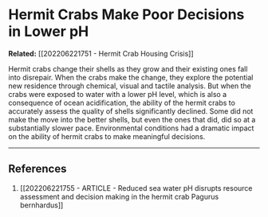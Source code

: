 # Hermit Crabs Make Poor Decisions in Lower pH

**Related:** [[202206221751 - Hermit Crab Housing Crisis]]

  

Hermit crabs change their shells as they grow and their existing ones fall into disrepair. When the crabs make the change, they explore the potential new residence through chemical, visual and tactile analysis. But when the crabs were exposed to water with a lower pH level, which is also a consequence of ocean acidification, the ability of the hermit crabs to accurately assess the quality of shells significantly declined. Some did not make the move into the better shells, but even the ones that did, did so at a substantially slower pace. Environmental conditions had a dramatic impact on the ability of hermit crabs to make meaningful decisions.

  

---

## References

1. [[202206221755 - ARTICLE - Reduced sea water pH disrupts resource assessment and decision making in the hermit crab Pagurus bernhardus]]